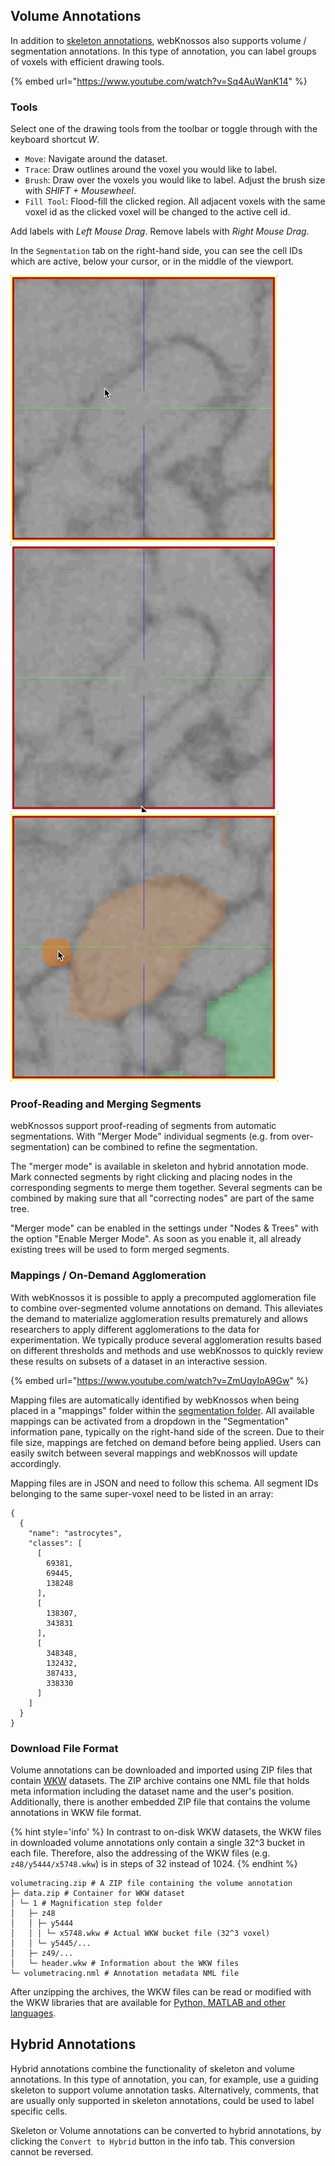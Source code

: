 ## Volume Annotations

In addition to [skeleton annotations](./skeleton_annotation.md), webKnossos also supports volume / segmentation annotations.
In this type of annotation, you can label groups of voxels with efficient drawing tools.

{% embed url="https://www.youtube.com/watch?v=Sq4AuWanK14" %}


### Tools
Select one of the drawing tools from the toolbar or toggle through with the keyboard shortcut *W*.

- `Move`: Navigate around the dataset.
- `Trace`: Draw outlines around the voxel you would like to label.
- `Brush`: Draw over the voxels you would like to label. Adjust the brush size with *SHIFT + Mousewheel*.
- `Fill Tool`: Flood-fill the clicked region. All adjacent voxels with the same voxel id as the clicked voxel will be changed to the active cell id.

Add labels with *Left Mouse Drag*.
Remove labels with *Right Mouse Drag*.

In the `Segmentation` tab on the right-hand side, you can see the cell IDs which are active, below your cursor, or in the middle of the viewport.

![Adding labels with the Trace tool](./images/volume_trace.gif)
![Adding labels with the Brush tool](./images/volume_brush.gif)
![Removing labels with the Brush tool](./images/volume_delete.gif)

### Proof-Reading and Merging Segments

webKnossos support proof-reading of segments from automatic segmentations. With "Merger Mode" individual segments (e.g. from over-segmentation) can be combined to refine the segmentation. 

The "merger mode" is available in skeleton and hybrid annotation mode. Mark connected segments by right clicking and placing nodes in the corresponding segments to merge them together. Several segments can be combined by making sure that all "correcting nodes" are part of the same tree.

"Merger mode" can be enabled in the settings under "Nodes & Trees" with the option "Enable Merger Mode". As soon as you enable it, all already existing trees will be used to form merged segments.

### Mappings / On-Demand Agglomeration
With webKnossos it is possible to apply a precomputed agglomeration file to combine over-segmented volume annotations on demand. This alleviates the demand to materialize agglomeration results prematurely and allows researchers to apply different agglomerations to the data for experimentation. We typically produce several agglomeration results based on different thresholds and methods and use webKnossos to quickly review these results on subsets of a dataset in an interactive session.

{% embed url="https://www.youtube.com/watch?v=ZmUqyIoA9Gw" %}

Mapping files are automatically identified by webKnossos when being placed in a "mappings" folder within the [segmentation folder](./data_formats.md#wkw-folder-structure). All available mappings can be activated from a dropdown in the "Segmentation" information pane, typically on the right-hand side of the screen. Due to their file size, mappings are fetched on demand before being applied. Users can easily switch between several mappings and webKnossos will update accordingly.

Mapping files are in JSON and need to follow this schema. All segment IDs belonging to the same super-voxel need to be listed in an array:  
```
{
  {
    "name": "astrocytes",
    "classes": [
      [
        69381,
        69445,
        138248
      ],
      [
        138307,
        343831
      ],
      [
        348348,
        132432,
        387433,
        338330
      ]
    ]
  }
}
```

<!-- ![An example of applying a mapping file to agglomerate individal segments from an automated over-segmentation. webKnossos applies the agglomeration on-demand and allows for quick reviews of different agglomeration strategies.](videos/11_mapping.mp4) -->

### Download File Format
Volume annotations can be downloaded and imported using ZIP files that contain [WKW](./data_formats.md#wkw-datasets) datasets.
The ZIP archive contains one NML file that holds meta information including the dataset name and the user's position.
Additionally, there is another embedded ZIP file that contains the volume annotations in WKW file format.

{% hint style='info' %}
In contrast to on-disk WKW datasets, the WKW files in downloaded volume annotations only contain a single 32^3 bucket in each file.
Therefore, also the addressing of the WKW files (e.g. `z48/y5444/x5748.wkw`) is in steps of 32 instead of 1024.
{% endhint %}

```
volumetracing.zip # A ZIP file containing the volume annotation
├─ data.zip # Container for WKW dataset
│ └─ 1 # Magnification step folder
│   ├─ z48
│   │ ├─ y5444
│   │ │ └─ x5748.wkw # Actual WKW bucket file (32^3 voxel)
│   │ └─ y5445/...
│   ├─ z49/...
│   └─ header.wkw # Information about the WKW files
└─ volumetracing.nml # Annotation metadata NML file
```

After unzipping the archives, the WKW files can be read or modified with the WKW libraries that are available for [Python, MATLAB and other languages](https://github.com/scalableminds/webknossos-wrap/). 

## Hybrid Annotations

Hybrid annotations combine the functionality of skeleton and volume annotations.
In this type of annotation, you can, for example, use a guiding skeleton to support volume annotation tasks.
Alternatively, comments, that are usually only supported in skeleton annotations, could be used to label specific cells.

Skeleton or Volume annotations can be converted to hybrid annotations, by clicking the `Convert to Hybrid` button in the info tab.
This conversion cannot be reversed.
